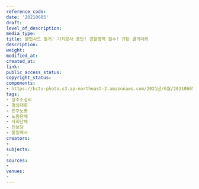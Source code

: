 ```yaml
---
reference_code: 
date: '20210605'
draft: 
level_of_description: 
media_type: 
title: 불법사드 철거! 기지공사 중단! 경찰병력 철수! 규탄 결의대회
description: 
weight: 
modified_at: 
created_at: 
link: 
public_access_status: 
copyright_status: 
components:
- https://kctu-photo.s3.ap-northeast-2.amazonaws.com/2021년/6월/20210605-불법사드+철거!+기지공사+중단!+경찰병력+철수!+규탄+결의대회_성주소성리_결의대회_민주노총_노동단체_사회단체_진보당_통일역사/_5D40274.jpg
tags:
- 성주소성리
- 결의대회
- 민주노총
- 노동단체
- 사회단체
- 진보당
- 통일역사
creators:
- 
subjects:
- 
sources:
- 
venues:
- 
---
```

